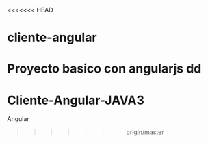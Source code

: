 <<<<<<< HEAD
# cliente-angular
Proyecto basico con angularjs
dd
=======
# Cliente-Angular-JAVA3
Angular
>>>>>>> origin/master
